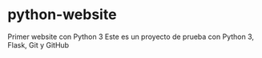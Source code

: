 # python-website
Primer website con Python 3
Este es un proyecto de prueba con Python 3, Flask, Git y GitHub

